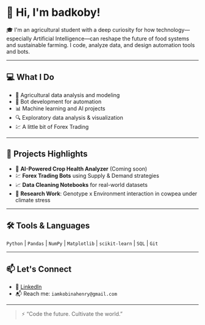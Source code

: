 # 👋 Hi, I'm badkoby!

🎓 I'm an agricultural student with a deep curiosity for how technology—especially Artificial Intelligence—can reshape the future of food systems and sustainable farming. I code, analyze data, and design automation tools and bots.

---

## 💻 What I Do

- 🌾 Agricultural data analysis and modeling
- 🤖 Bot development for automation
- 📊 Machine learning and AI projects
- 🔍 Exploratory data analysis & visualization
- 💹 A little bit of Forex Trading

---

## 🚀 Projects Highlights

- 🧠 **AI-Powered Crop Health Analyzer** (Coming soon)
- 💹 **Forex Trading Bots** using Supply & Demand strategies
- 📈 **Data Cleaning Notebooks** for real-world datasets
- 🧪 **Research Work**: Genotype x Environment interaction in cowpea under climate stress

---

## 🛠️ Tools & Languages

`Python` | `Pandas` | `NumPy` | `Matplotlib` | `scikit-learn` |  `SQL` | `Git`

---

## 📫 Let's Connect

- 💼 [LinkedIn](www.linkedin.com/in/henrykwakye)
- 📬 Reach me: `iamkobinahenry@gmail.com`

---

> ⚡ “Code the future. Cultivate the world.”



<!---
Badkoby/Badkoby is a ✨ special ✨ repository because its `README.md` (this file) appears on your GitHub profile.
You can click the Preview link to take a look at your changes.
--->
